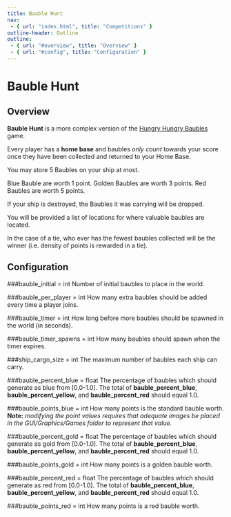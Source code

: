 ```yaml
---
title: Bauble Hunt
nav:
 - { url: "index.html", title: "Competitions" }
outline-header: Outline
outline:
 - { url: "#overview", title: "Overview" }
 - { url: "#config", title: "Configuration" }
---
```


Bauble Hunt
=============

<a name="overview"></a>Overview
-----------
**Bauble Hunt** is a more complex version of the [Hungry Hungry Baubles](hungryhungrybaubles.html) game.  

Every player has a **home base** and baubles *only count* towards your score once they have been collected and returned to your Home Base.

You may store 5 Baubles on your ship at most.
 
Blue Bauble are worth 1 point.
Golden Baubles are worth 3 points.
Red Baubles are worth 5 points.

If your ship is destroyed, the Baubles it was carrying will be dropped.

You will be provided a list of locations for where valuable baubles are located.

In the case of a tie, who ever has the fewest baubles collected will be the winner (i.e. density of points is rewarded in a tie).

<a name="config"></a>Configuration
-----------

###bauble_initial = int
Number of initial baubles to place in the world.

###bauble_per_player = int
How many extra baubles should be added every time a player joins.

###bauble_timer = int
How long before more baubles should be spawned in the world (in seconds).

###bauble_timer_spawns = int
How many baubles should spawn when the timer expires.

###ship_cargo_size = int
The maximum number of baubles each ship can carry.

###bauble_percent_blue = float
The percentage of baubles which should generate as blue from [0.0-1.0].  The total of **bauble_percent_blue**, **bauble_percent_yellow**, and **bauble_percent_red** should equal 1.0.

###bauble_points_blue = int
How many points is the standard bauble worth. **Note:** *modifying the point values requires that adequate images be placed in the GUI/Graphics/Games folder to represent that value.*

###bauble_percent_gold = float
The percentage of baubles which should generate as gold from [0.0-1.0].  The total of **bauble_percent_blue**, **bauble_percent_yellow**, and **bauble_percent_red** should equal 1.0.

###bauble_points_gold = int
How many points is a golden bauble worth.

###bauble_percent_red = float
The percentage of baubles which should generate as red from [0.0-1.0].  The total of **bauble_percent_blue**, **bauble_percent_yellow**, and **bauble_percent_red** should equal 1.0.

###bauble_points_red = int
How many points is a red bauble worth.
